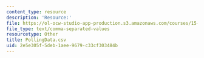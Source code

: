 ```yaml
---
content_type: resource
description: 'Resource:'
file: https://ol-ocw-studio-app-production.s3.amazonaws.com/courses/15-071-the-analytics-edge-spring-2017/2e5e305f5deb1aee9679c33cf303484b_PollingData.csv
file_type: text/comma-separated-values
resourcetype: Other
title: PollingData.csv
uid: 2e5e305f-5deb-1aee-9679-c33cf303484b
---
```


